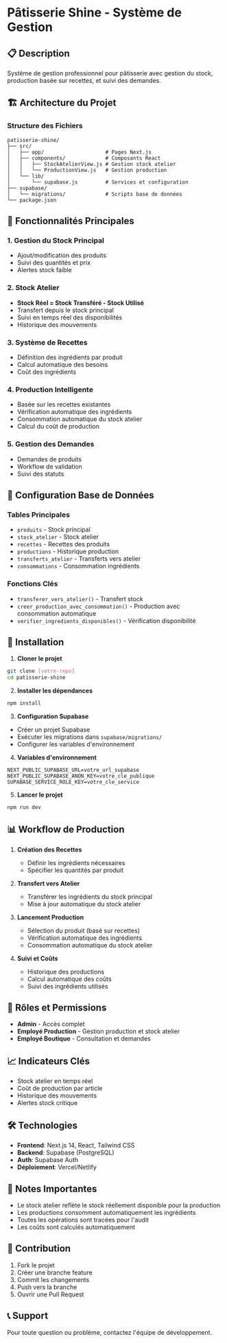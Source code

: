 # Pâtisserie Shine - Système de Gestion

## 📋 Description
Système de gestion professionnel pour pâtisserie avec gestion du stock, production basée sur recettes, et suivi des demandes.

## 🏗️ Architecture du Projet

### Structure des Fichiers
```
patisserie-shine/
├── src/
│   ├── app/                    # Pages Next.js
│   ├── components/             # Composants React
│   │   ├── StockAtelierView.js # Gestion stock atelier
│   │   └── ProductionView.js   # Gestion production
│   └── lib/
│       └── supabase.js         # Services et configuration
├── supabase/
│   └── migrations/             # Scripts base de données
└── package.json
```

## 🎯 Fonctionnalités Principales

### 1. **Gestion du Stock Principal**
- Ajout/modification des produits
- Suivi des quantités et prix
- Alertes stock faible

### 2. **Stock Atelier**
- **Stock Réel = Stock Transféré - Stock Utilisé**
- Transfert depuis le stock principal
- Suivi en temps réel des disponibilités
- Historique des mouvements

### 3. **Système de Recettes**
- Définition des ingrédients par produit
- Calcul automatique des besoins
- Coût des ingrédients

### 4. **Production Intelligente**
- Basée sur les recettes existantes
- Vérification automatique des ingrédients
- Consommation automatique du stock atelier
- Calcul du coût de production

### 5. **Gestion des Demandes**
- Demandes de produits
- Workflow de validation
- Suivi des statuts

## 🔧 Configuration Base de Données

### Tables Principales
- `produits` - Stock principal
- `stock_atelier` - Stock atelier
- `recettes` - Recettes des produits
- `productions` - Historique production
- `transferts_atelier` - Transferts vers atelier
- `consommations` - Consommation ingrédients

### Fonctions Clés
- `transferer_vers_atelier()` - Transfert stock
- `creer_production_avec_consommation()` - Production avec consommation automatique
- `verifier_ingredients_disponibles()` - Vérification disponibilité

## 🚀 Installation

1. **Cloner le projet**
```bash
git clone [votre-repo]
cd patisserie-shine
```

2. **Installer les dépendances**
```bash
npm install
```

3. **Configuration Supabase**
- Créer un projet Supabase
- Exécuter les migrations dans `supabase/migrations/`
- Configurer les variables d'environnement

4. **Variables d'environnement**
```env
NEXT_PUBLIC_SUPABASE_URL=votre_url_supabase
NEXT_PUBLIC_SUPABASE_ANON_KEY=votre_cle_publique
SUPABASE_SERVICE_ROLE_KEY=votre_cle_service
```

5. **Lancer le projet**
```bash
npm run dev
```

## 📊 Workflow de Production

1. **Création des Recettes**
   - Définir les ingrédients nécessaires
   - Spécifier les quantités par produit

2. **Transfert vers Atelier**
   - Transférer les ingrédients du stock principal
   - Mise à jour automatique du stock atelier

3. **Lancement Production**
   - Sélection du produit (basé sur recettes)
   - Vérification automatique des ingrédients
   - Consommation automatique du stock atelier

4. **Suivi et Coûts**
   - Historique des productions
   - Calcul automatique des coûts
   - Suivi des ingrédients utilisés

## 🔐 Rôles et Permissions

- **Admin** - Accès complet
- **Employé Production** - Gestion production et stock atelier
- **Employé Boutique** - Consultation et demandes

## 📈 Indicateurs Clés

- Stock atelier en temps réel
- Coût de production par article
- Historique des mouvements
- Alertes stock critique

## 🛠️ Technologies

- **Frontend**: Next.js 14, React, Tailwind CSS
- **Backend**: Supabase (PostgreSQL)
- **Auth**: Supabase Auth
- **Déploiement**: Vercel/Netlify

## 📝 Notes Importantes

- Le stock atelier reflète le stock réellement disponible pour la production
- Les productions consomment automatiquement les ingrédients
- Toutes les opérations sont tracées pour l'audit
- Les coûts sont calculés automatiquement

## 🤝 Contribution

1. Fork le projet
2. Créer une branche feature
3. Commit les changements
4. Push vers la branche
5. Ouvrir une Pull Request

## 📞 Support

Pour toute question ou problème, contactez l'équipe de développement.